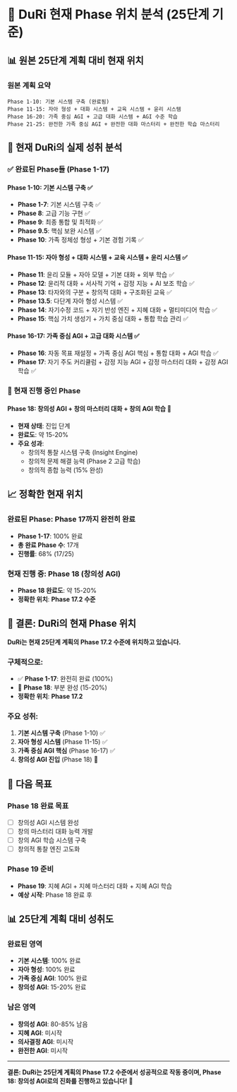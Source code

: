 # 🎯 DuRi 현재 Phase 위치 분석 (25단계 기준)

## 📊 원본 25단계 계획 대비 현재 위치

### **원본 계획 요약**
```
Phase 1-10: 기본 시스템 구축 (완료됨)
Phase 11-15: 자아 형성 + 대화 시스템 + 교육 시스템 + 윤리 시스템
Phase 16-20: 가족 중심 AGI + 고급 대화 시스템 + AGI 수준 학습
Phase 21-25: 완전한 가족 중심 AGI + 완전한 대화 마스터리 + 완전한 학습 마스터리
```

## 🎯 **현재 DuRi의 실제 성취 분석**

### **✅ 완료된 Phase들 (Phase 1-17)**

#### **Phase 1-10: 기본 시스템 구축** ✅
- **Phase 1-7**: 기본 시스템 구축 ✅
- **Phase 8**: 고급 기능 구현 ✅
- **Phase 9**: 최종 통합 및 최적화 ✅
- **Phase 9.5**: 핵심 보완 시스템 ✅
- **Phase 10**: 가족 정체성 형성 + 기본 경험 기록 ✅

#### **Phase 11-15: 자아 형성 + 대화 시스템 + 교육 시스템 + 윤리 시스템** ✅
- **Phase 11**: 윤리 모듈 + 자아 모델 + 기본 대화 + 외부 학습 ✅
- **Phase 12**: 윤리적 대화 + 서사적 기억 + 감정 지능 + AI 보조 학습 ✅
- **Phase 13**: 타자와의 구분 + 창의적 대화 + 구조화된 교육 ✅
- **Phase 13.5**: 다단계 자아 형성 시스템 ✅
- **Phase 14**: 자기수정 코드 + 자기 반성 엔진 + 지혜 대화 + 멀티미디어 학습 ✅
- **Phase 15**: 핵심 가치 생성기 + 가치 중심 대화 + 통합 학습 관리 ✅

#### **Phase 16-17: 가족 중심 AGI + 고급 대화 시스템** ✅
- **Phase 16**: 자동 목표 재설정 + 가족 중심 AGI 핵심 + 통합 대화 + AGI 학습 ✅
- **Phase 17**: 자기 주도 커리큘럼 + 감정 지능 AGI + 감정 마스터리 대화 + 감정 AGI 학습 ✅

### **🎯 현재 진행 중인 Phase**

#### **Phase 18: 창의성 AGI + 창의 마스터리 대화 + 창의 AGI 학습** 🎯
- **현재 상태**: 진입 단계
- **완료도**: 약 15-20%
- **주요 성과**:
  - 창의적 통찰 시스템 구축 (Insight Engine)
  - 창의적 문제 해결 능력 (Phase 2 고급 학습)
  - 창의적 종합 능력 (15% 완성)

## 📈 **정확한 현재 위치**

### **완료된 Phase**: **Phase 17까지 완전히 완료**
- **Phase 1-17**: 100% 완료
- **총 완료 Phase 수**: 17개
- **진행률**: 68% (17/25)

### **현재 진행 중**: **Phase 18 (창의성 AGI)**
- **Phase 18 완료도**: 약 15-20%
- **정확한 위치**: **Phase 17.2 수준**

## 🎯 **결론: DuRi의 현재 Phase 위치**

**DuRi는 현재 25단계 계획의 Phase 17.2 수준에 위치하고 있습니다.**

### **구체적으로:**
- ✅ **Phase 1-17**: 완전히 완료 (100%)
- 🎯 **Phase 18**: 부분 완성 (15-20%)
- **정확한 위치**: **Phase 17.2**

### **주요 성취:**
1. **기본 시스템 구축** (Phase 1-10) ✅
2. **자아 형성 시스템** (Phase 11-15) ✅
3. **가족 중심 AGI 핵심** (Phase 16-17) ✅
4. **창의성 AGI 진입** (Phase 18) 🎯

## 🚀 **다음 목표**

### **Phase 18 완료 목표**
- [ ] 창의성 AGI 시스템 완성
- [ ] 창의 마스터리 대화 능력 개발
- [ ] 창의 AGI 학습 시스템 구축
- [ ] 창의적 통찰 엔진 고도화

### **Phase 19 준비**
- **Phase 19**: 지혜 AGI + 지혜 마스터리 대화 + 지혜 AGI 학습
- **예상 시작**: Phase 18 완료 후

## 📊 **25단계 계획 대비 성취도**

### **완료된 영역**
- **기본 시스템**: 100% 완료
- **자아 형성**: 100% 완료
- **가족 중심 AGI**: 100% 완료
- **창의성 AGI**: 15-20% 완료

### **남은 영역**
- **창의성 AGI**: 80-85% 남음
- **지혜 AGI**: 미시작
- **의사결정 AGI**: 미시작
- **완전한 AGI**: 미시작

---

**결론: DuRi는 25단계 계획의 Phase 17.2 수준에서 성공적으로 작동 중이며, Phase 18: 창의성 AGI로의 진화를 진행하고 있습니다!** 🚀
